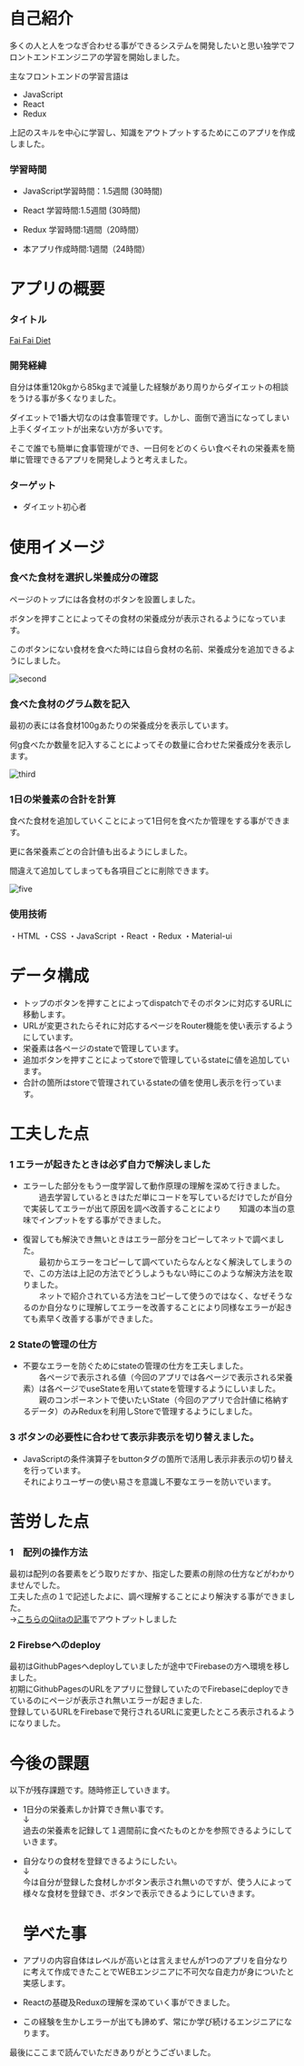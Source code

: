 # 自己紹介
多くの人と人をつなぎ合わせる事ができるシステムを開発したいと思い独学でフロントエンドエンジニアの学習を開始しました。

主なフロントエンドの学習言語は

* JavaScript
* React
* Redux

上記のスキルを中心に学習し、知識をアウトプットするためにこのアプリを作成しました。

### 学習時間

* JavaScript学習時間：1.5週間 (30時間)
* React 学習時間:1.5週間 (30時間)
* Redux 学習時間:1週間（20時間）

* 本アプリ作成時間:1週間（24時間）


# アプリの概要

### タイトル

[Fai Fai Diet](https://fai-fai-di.web.app/)

### 開発経緯

自分は体重120kgから85kgまで減量した経験があり周りからダイエットの相談をうける事が多くなりました。

ダイエットで1番大切なのは食事管理です。しかし、面倒で適当になってしまい上手くダイエットが出来ない方が多いです。

そこで誰でも簡単に食事管理ができ、一日何をどのくらい食べそれの栄養素を簡単に管理できるアプリを開発しようと考えました。

### ターゲット

* ダイエット初心者

# 使用イメージ

### 食べた食材を選択し栄養成分の確認

ページのトップには各食材のボタンを設置しました。

ボタンを押すことによってその食材の栄養成分が表示されるようになっています。

このボタンにない食材を食べた時には自ら食材の名前、栄養成分を追加できるようにしました。

![second](https://user-images.githubusercontent.com/78431096/110656900-ba79f680-8203-11eb-8473-6986bac4bcb1.gif)

### 食べた食材のグラム数を記入

最初の表には各食材100gあたりの栄養成分を表示しています。

何g食べたか数量を記入することによってその数量に合わせた栄養成分を表示します。

![third](https://user-images.githubusercontent.com/78431096/110660429-e6e34200-8206-11eb-84b4-75fae7dc10e6.gif)

### 1日の栄養素の合計を計算

食べた食材を追加していくことによって1日何を食べたか管理をする事ができます。

更に各栄養素ごとの合計値も出るようにしました。

間違えて追加してしまっても各項目ごとに削除できます。

![five](https://user-images.githubusercontent.com/78431096/110662843-3d518000-8209-11eb-8bfa-ade2c013d64b.gif)

### 使用技術

・HTML ・CSS ・JavaScript ・React ・Redux ・Material-ui 

# データ構成

* トップのボタンを押すことによってdispatchでそのボタンに対応するURLに移動します。
* URLが変更されたらそれに対応するページをRouter機能を使い表示するようにしています。
* 栄養素は各ページのstateで管理しています。
* 追加ボタンを押すことによってstoreで管理しているstateに値を追加しています。
* 合計の箇所はstoreで管理されているstateの値を使用し表示を行っています。

# 工夫した点

### 1 エラーが起きたときは必ず自力で解決しました

* エラーした部分をもう一度学習して動作原理の理解を深めて行きました。<br>
　　過去学習しているときはただ単にコードを写しているだけでしたが自分で実装してエラーが出て原因を調べ改善することにより
　　知識の本当の意味でインプットをする事ができました。<br>

* 復習しても解決でき無いときはエラー部分をコピーしてネットで調べました。<br>
　　最初からエラーをコピーして調べていたらなんとなく解決してしまうので、この方法は上記の方法でどうしようもない時にこのような解決方法を取りました。<br>
　　ネットで紹介されている方法をコピーして使うのではなく、なぜそうなるのか自分なりに理解してエラーを改善することにより同様なエラーが起きても素早く改善する事ができました。<br>
  
### 2 Stateの管理の仕方

* 不要なエラーを防ぐためにstateの管理の仕方を工夫しました。<br>
　　各ページで表示される値（今回のアプリでは各ページで表示される栄養素）は各ページでuseStateを用いてstateを管理するようにしいました。<br>
　　親のコンポーネントで使いたいState（今回のアプリで合計値に格納するデータ）のみReduxを利用しStoreで管理するようにしました。<br>

### 3 ボタンの必要性に合わせて表示非表示を切り替えました。

* JavaScriptの条件演算子をbuttonタグの箇所で活用し表示非表示の切り替えを行っています。<br> 
  それによりユーザーの使い易さを意識し不要なエラーを防いでいます。


# 苦労した点

### 1　配列の操作方法

最初は配列の各要素をどう取りだすか、指定した要素の削除の仕方などがわかりませんでした。<br>
工夫した点の１で記述したよに、調べ理解することにより解決する事ができました。<br>
→[こちらのQiitaの記事](https://qiita.com/kengo95/items/2727ae3b069c6ca0661d)でアウトプットしました

### 2 Firebseへのdeploy

最初はGithubPagesへdeployしていましたが途中でFirebaseの方へ環境を移しました。<br>
初期にGithubPagesのURLをアプリに登録していたのでFirebaseにdeployできているのにページが表示され無いエラーが起きました.<br>
登録しているURLをFirebaseで発行されるURLに変更したところ表示されるようになりました。





# 今後の課題

以下が残存課題です。随時修正していきます。

* 1日分の栄養素しか計算でき無い事です。<br>
  ↓<br>
  過去の栄養素を記録して１週間前に食べたものとかを参照できるようにしていきます。<br>

* 自分なりの食材を登録できるようにしたい。<br>
  ↓ <br>
  今は自分が登録した食材しかボタン表示され無いのですが、使う人によって様々な食材を登録でき、ボタンで表示できるようにしていきます。
  
  # 学べた事
  
* アプリの内容自体はレベルが高いとは言えませんが1つのアプリを自分なりに考えて作成できたことでWEBエンジニアに不可欠な自走力が身についたと実感します。

* Reactの基礎及Reduxの理解を深めていく事ができました。

* この経験を生かしエラーが出ても諦めず、常にか学び続けるエンジニアになります。

最後にここまで読んでいただきありがとうございました。








